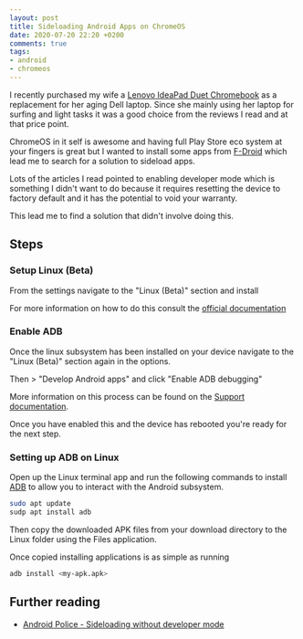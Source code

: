 ```yaml
---
layout: post
title: Sideloading Android Apps on ChromeOS
date: 2020-07-20 22:20 +0200
comments: true
tags:
- android
- chromeos
---
```


I recently purchased my wife a [Lenovo IdeaPad Duet Chromebook][0] as a replacement for her aging Dell laptop. Since she mainly using her laptop for surfing and light tasks it was a good choice from the reviews I read and at that price point.

ChromeOS in it self is awesome and having full Play Store eco system at your fingers is great but I wanted to install some apps from [F-Droid][2] which lead me to search for a solution to sideload apps.

Lots of the articles I read pointed to enabling developer mode which is something I didn't want to do because it requires resetting the device to factory default and it has the potential to void your warranty.

This lead me to find a solution that didn't involve doing this.

## Steps

### Setup Linux (Beta)

From the settings navigate to the "Linux (Beta)" section and install

For more information on how to do this consult the [official documentation][3]

### Enable ADB

Once the linux subsystem has been installed on your device navigate to the "Linux (Beta)" section again in the options.

Then > "Develop Android apps" and click "Enable ADB debugging"

More information on this process can be found on the [Support documentation][4].

Once you have enabled this and the device has rebooted you're ready for the next step.

### Setting up ADB on Linux

Open up the Linux terminal app and run the following commands to install [ADB][5] to allow you to interact with the Android subsystem.

```bash
sudo apt update
sudp apt install adb
```

Then copy the downloaded APK files from your download directory to the Linux folder using the Files application.

Once copied installing applications is as simple as running

```bash
adb install <my-apk.apk>
```

## Further reading

- [Android Police - Sideloading without developer mode][1]

[0]: https://www.amazon.com/exec/obidos/ASIN/B0856QVM2F/hexagon014-20/
[1]: https://www.androidpolice.com/2019/12/26/chrome-os-80-adds-ability-to-sideload-android-apps-without-developer-mode-but-doesnt-make-it-easy/
[2]: https://www.f-droid.org/
[3]: https://support.google.com/chromebook/answer/9145439?hl=en
[4]: https://support.google.com/chromebook/answer/9770692?hl=en
[5]: https://developer.android.com/studio/command-line/adb
